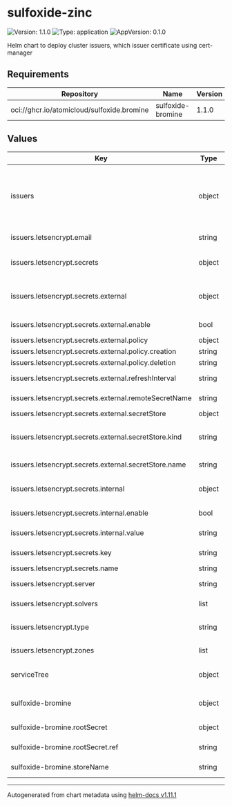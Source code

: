 # sulfoxide-zinc

![Version: 1.1.0](https://img.shields.io/badge/Version-1.1.0-informational?style=flat-square) ![Type: application](https://img.shields.io/badge/Type-application-informational?style=flat-square) ![AppVersion: 0.1.0](https://img.shields.io/badge/AppVersion-0.1.0-informational?style=flat-square)

Helm chart to deploy cluster issuers, which issuer certificate using cert-manager

## Requirements

| Repository | Name | Version |
|------------|------|---------|
| oci://ghcr.io/atomicloud/sulfoxide.bromine | sulfoxide-bromine | 1.1.0 |

## Values

| Key | Type | Default | Description |
|-----|------|---------|-------------|
| issuers | object | `{"letsencrypt":{"email":"ernest@eng.atomi.cloud","secrets":{"external":{"enable":true,"policy":{"creation":"Owner","deletion":"Retain"},"refreshInterval":"1h","remoteSecretName":"CLOUDFLARE_TOKEN","secretStore":{"kind":"SecretStore","name":"doppler"}},"internal":{"enable":false,"value":""},"key":"api-token","name":"cloudflare-api-token-secret"},"server":"https://acme-v02.api.letsencrypt.org/directory","solvers":[{"dns01":{"cloudflare":{"apiTokenSecretRef":{"key":"api-token","name":"cloudflare-api-token-secret"}}}}],"type":"ClusterIssuer","zones":["atomi.cloud"]}}` | Dictionary of Issuers to configure, where each key is the name of the issuer, and value is the configuration |
| issuers.letsencrypt.email | string | `"ernest@eng.atomi.cloud"` | Email to notify for the issuer |
| issuers.letsencrypt.secrets | object | `{"external":{"enable":true,"policy":{"creation":"Owner","deletion":"Retain"},"refreshInterval":"1h","remoteSecretName":"CLOUDFLARE_TOKEN","secretStore":{"kind":"SecretStore","name":"doppler"}},"internal":{"enable":false,"value":""},"key":"api-token","name":"cloudflare-api-token-secret"}` | Secret for DNS provider to issue certificate |
| issuers.letsencrypt.secrets.external | object | `{"enable":true,"policy":{"creation":"Owner","deletion":"Retain"},"refreshInterval":"1h","remoteSecretName":"CLOUDFLARE_TOKEN","secretStore":{"kind":"SecretStore","name":"doppler"}}` | External Secret, use secret from external secret store |
| issuers.letsencrypt.secrets.external.enable | bool | `true` | Enable using external secret |
| issuers.letsencrypt.secrets.external.policy | object | `{"creation":"Owner","deletion":"Retain"}` | Secret policy |
| issuers.letsencrypt.secrets.external.policy.creation | string | `"Owner"` | Creation policy |
| issuers.letsencrypt.secrets.external.policy.deletion | string | `"Retain"` | Deletion policy |
| issuers.letsencrypt.secrets.external.refreshInterval | string | `"1h"` | Refresh Interval for the external secret |
| issuers.letsencrypt.secrets.external.remoteSecretName | string | `"CLOUDFLARE_TOKEN"` | Remote reference for the secret |
| issuers.letsencrypt.secrets.external.secretStore | object | `{"kind":"SecretStore","name":"doppler"}` | Secret store to use |
| issuers.letsencrypt.secrets.external.secretStore.kind | string | `"SecretStore"` | Type of Secret Store: `ClusterSecretStore` or `SecretStore` |
| issuers.letsencrypt.secrets.external.secretStore.name | string | `"doppler"` | Name of secret store to use |
| issuers.letsencrypt.secrets.internal | object | `{"enable":false,"value":""}` | Internal Secret, use secret propogated via Helm |
| issuers.letsencrypt.secrets.internal.enable | bool | `false` | Enable using internal secret |
| issuers.letsencrypt.secrets.internal.value | string | `""` | The actual secret value |
| issuers.letsencrypt.secrets.key | string | `"api-token"` | Key in the secret to use |
| issuers.letsencrypt.secrets.name | string | `"cloudflare-api-token-secret"` | Name of the secret |
| issuers.letsencrypt.server | string | `"https://acme-v02.api.letsencrypt.org/directory"` | ACME compatible server |
| issuers.letsencrypt.solvers | list | `[{"dns01":{"cloudflare":{"apiTokenSecretRef":{"key":"api-token","name":"cloudflare-api-token-secret"}}}}]` | TLS Certificate solvers |
| issuers.letsencrypt.type | string | `"ClusterIssuer"` | Type of Issuer: `ClusterIssuer` or `Issuer` |
| issuers.letsencrypt.zones | list | `["atomi.cloud"]` | List zones to issue for |
| serviceTree | object | `{"layer":"1","module":"issuer","platform":"sulfoxide","service":"zinc"}` | AtomiCloud Service Tree. See [ServiceTree](https://atomicloud.larksuite.com/wiki/OkfJwTXGFiMJkrk6W3RuwRrZs64?theme=DARK&contentTheme=DARK#MHw5d76uDo2tBLx86cduFQMRsBb) |
| sulfoxide-bromine | object | `{"rootSecret":{"ref":"SULFOXIDE_ZINC"},"storeName":"doppler"}` | Create SecretStore via secret of secrets pattern |
| sulfoxide-bromine.rootSecret | object | `{"ref":"SULFOXIDE_ZINC"}` | Secret of Secrets reference |
| sulfoxide-bromine.rootSecret.ref | string | `"SULFOXIDE_ZINC"` | DOPPLER Token Reference |
| sulfoxide-bromine.storeName | string | `"doppler"` | Store name to create |

----------------------------------------------
Autogenerated from chart metadata using [helm-docs v1.11.1](https://github.com/norwoodj/helm-docs/releases/v1.11.1)